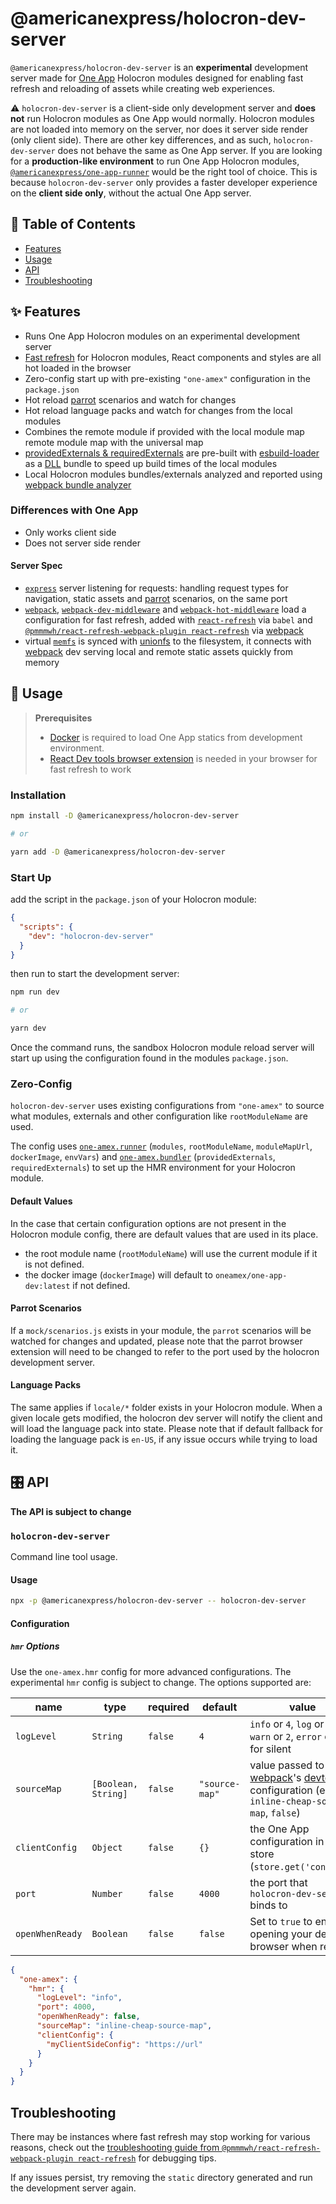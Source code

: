 [one-app-dev]: https://hub.docker.com/r/oneamex/one-app-dev
[parrot]: https://github.com/americanexpress/parrot
[one app]: https://github.com/americanexpress/one-app
[one-app-bundler]: https://github.com/americanexpress/one-app-cli/tree/main/packages/one-app-bundler
[dll-plugin]: https://webpack.js.org/plugins/dll-plugin/
[providedexternals--requiredexternals]: https://github.com/americanexpress/one-app-cli/tree/main/packages/one-app-bundler#providedexternals--requiredexternals
[one-app-runner]: https://github.com/americanexpress/one-app-cli/tree/main/packages/one-app-runner
[express]: https://github.com/expressjs/express
[memfs]: https://github.com/streamich/memfs
[webpack]: https://github.com/webpack/webpack
[webpack-dev-middleware]: https://github.com/webpack/webpack-dev-middleware
[webpack-hot-middleware]: https://github.com/webpack-contrib/webpack-hot-middleware
[webpack bundle analyzer]: https://github.com/webpack-contrib/webpack-bundle-analyzer
[react-refresh-webpack-plugin]: https://github.com/pmmmwh/react-refresh-webpack-plugin
[react-refresh]: https://github.com/facebook/react/tree/master/packages/react-refresh
[react-refresh-troubleshooting]: https://github.com/pmmmwh/react-refresh-webpack-plugin/blob/main/docs/TROUBLESHOOTING.md
[docker]: https://www.docker.com/
[react dev tools extension]: https://reactjs.org/blog/2019/08/15/new-react-devtools.html
[esbuild-loader]: https://github.com/privatenumber/esbuild-loader
[devtool]: https://webpack.js.org/configuration/devtool/
[unionfs]: https://github.com/streamich/unionfs

# @americanexpress/holocron-dev-server

`@americanexpress/holocron-dev-server` is an **experimental** development server
made for [One App][one app] Holocron modules designed for enabling fast refresh and reloading of assets
while creating web experiences.

⚠️ `holocron-dev-server` is a client-side only development server and **does not** run Holocron modules
as One App would normally. Holocron modules are not loaded into memory on the server, nor does it
server side render (only client side). There are other key differences, and as such, `holocron-dev-server`
does not behave the same as One App server.
If you are looking for a **production-like environment**
to run One App Holocron modules, [`@americanexpress/one-app-runner`][one-app-runner]
would be the right tool of choice. This is because `holocron-dev-server` only
provides a faster developer experience on the **client side only**, without the actual One App server.

## 📖 Table of Contents

- [Features](#-features)
- [Usage](#-usage)
- [API](#%EF%B8%8F-api)
- [Troubleshooting](#-troubleshooting)

## ✨ Features

- Runs One App Holocron modules on an experimental development server
- [Fast refresh][react-refresh] for Holocron modules, React components and styles are all hot loaded in the browser
- Zero-config start up with pre-existing `"one-amex"` configuration in the `package.json`
- Hot reload [parrot][parrot] scenarios and watch for changes
- Hot reload language packs and watch for changes from the local modules
- Combines the remote module if provided with the local module map
  remote module map with the universal map
- [providedExternals & requiredExternals][providedexternals--requiredexternals] are pre-built with [esbuild-loader] as a [DLL][dll-plugin] bundle to speed up build times of the local modules
- Local Holocron modules bundles/externals analyzed and reported using [webpack bundle analyzer][webpack bundle analyzer]

### Differences with One App

- Only works client side
- Does not server side render

#### Server Spec

- [`express`][express] server listening for requests: handling request types for navigation, static assets and [parrot] scenarios, on the same port
- [`webpack`][webpack], [`webpack-dev-middleware`][webpack-dev-middleware] and [`webpack-hot-middleware`](webpack-hot-middleware) load a configuration for fast refresh, added with [`react-refresh`][react-refresh] via `babel` and [`@pmmmwh/react-refresh-webpack-plugin react-refresh`][react-refresh-webpack-plugin] via [webpack]
- virtual [`memfs`][memfs] is synced with [unionfs] to the filesystem, it connects with [webpack] dev serving local and remote static assets quickly from memory

## 🤹‍ Usage

> **Prerequisites**
>
> - [Docker][docker] is required to load One App statics from development environment.
> - [React Dev tools browser extension][react dev tools extension] is needed in your browser for fast refresh to work

### Installation

```bash
npm install -D @americanexpress/holocron-dev-server

# or

yarn add -D @americanexpress/holocron-dev-server
```

### Start Up

add the script in the `package.json` of your Holocron module:

```json
{
  "scripts": {
    "dev": "holocron-dev-server"
  }
}
```

then run to start the development server:

```bash
npm run dev

# or

yarn dev
```

Once the command runs, the sandbox Holocron module reload server
will start up using the configuration found in the modules `package.json`.

### **Zero-Config**

`holocron-dev-server` uses existing configurations from `"one-amex"`
to source what modules, externals and other configuration like
`rootModuleName` are used.

The config uses [`one-amex.runner`][one-app-runner] (`modules`, `rootModuleName`, `moduleMapUrl`, `dockerImage`, `envVars`)
and [`one-amex.bundler`][one-app-bundler] (`providedExternals`, `requiredExternals`)
to set up the HMR environment for your Holocron module.

#### Default Values

In the case that certain configuration options are not present in the
Holocron module config, there are default values that are used in its place.

- the root module name (`rootModuleName`) will use the current module if it is not defined.
- the docker image (`dockerImage`) will default to `oneamex/one-app-dev:latest` if not defined.

#### **Parrot Scenarios**

If a `mock/scenarios.js` exists in your module,
the `parrot` scenarios will be watched for changes and updated,
please note that the parrot browser extension will need to be changed to refer
to the port used by the holocron development server.

#### **Language Packs**

The same applies if `locale/*` folder exists in your Holocron module.
When a given locale gets modified, the holocron dev server will notify the client
and will load the language pack into state.
Please note that if default fallback for loading the language pack is `en-US`,
if any issue occurs while trying to load it.

## 🎛️ API

**The API is subject to change**

### `holocron-dev-server`

Command line tool usage.

#### Usage

```bash
npx -p @americanexpress/holocron-dev-server -- holocron-dev-server
```

#### Configuration

##### **`hmr` Options**

Use the `one-amex.hmr` config for
more advanced configurations. The experimental `hmr` config is
subject to change. The options supported are:

| name            | type                | required | default        | value                                                                                       |
| --------------- | ------------------- | -------- | -------------- | ------------------------------------------------------------------------------------------- |
| `logLevel`      | `String`            | `false`  | `4`            | `info` or `4`, `log` or `3`, `warn` or `2`, `error` or `1`, `0` for silent                  |
| `sourceMap`     | `[Boolean, String]` | `false`  | `"source-map"` | value passed to [webpack]'s [devtool] configuration (eg `inline-cheap-source-map`, `false`) |
| `clientConfig`  | `Object`            | `false`  | `{}`           | the One App configuration in the store (`store.get('config')`)                              |
| `port`          | `Number`            | `false`  | `4000`         | the port that `holocron-dev-server` binds to                                                |
| `openWhenReady` | `Boolean`           | `false`  | `false`        | Set to `true` to enable opening your default browser when ready                             |

```json
{
  "one-amex": {
    "hmr": {
      "logLevel": "info",
      "port": 4000,
      "openWhenReady": false,
      "sourceMap": "inline-cheap-source-map",
      "clientConfig": {
        "myClientSideConfig": "https://url"
      }
    }
  }
}
```

## Troubleshooting

There may be instances where fast refresh may stop working
for various reasons, check out the
[troubleshooting guide from `@pmmmwh/react-refresh-webpack-plugin react-refresh`](react-refresh-troubleshooting)
for debugging tips.

If any issues persist, try removing the `static` directory generated
and run the development server again.

